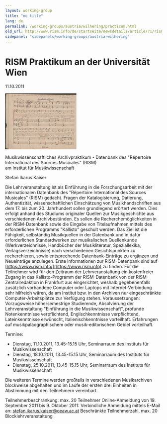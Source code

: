 ```yaml
---
layout: working-group
title: "no title"
lang: de
permalink: /working-groups/austria/wilhering/practicum.html
old_url: http://www.rism.info/de/startseite/newsdetails/article/71/rism-practicum-at-the-university-of-vienna.html
sidepanel: "sidepanels/working-groups/austria-wilhering"
---
```


# RISM Praktikum an der Universität Wien

 11.10.2011

![](/resources-old-website/workgroups-images/csm_Winterreise_107af99281.jpg)

Musikwissenschaftliches Archivpraktikum - Datenbank des "Répertoire International des Sources Musicales" (RISM)  
am Institut für Musikwissenschaft

Stefan Ikarus Kaiser

Die Lehrveranstaltung ist als Einführung in die Forschungsarbeit mit der internationalen Datenbank des "Répertoire International des Sources Musicales" (RISM) gedacht. Fragen der Katalogisierung, Datierung, Authentizität, wissenschaftlichen Einschätzung von Musikhandschriften aus dem 17. bis zum 20. Jahrhundert sollen grundlegend erörtert werden. Dies erfolgt anhand des Studiums originaler Quellen zur Musikgeschichte aus verschiedenen Archivbeständen. Es sollen die Recherchemöglichkeiten in der RISM-Datenbank sowie die Eingabe von Titelaufnahmen mittels des erforderlichen Programms "Kallisto" geschult werden. Das Ziel ist die Fähigkeit, selbständig Musikquellen in der Datenbank und in dafür erforderlichen Standardwerken zur musikalischen Quellenkunde (Werkverzeichnisse, Handbücher der Musikliteratur, Speziallexika, Verlagsverzeichnisse) nach verschiedenen Gesichtspunkten zu recherchieren, sowie entsprechende Datenbank-Einträge zu ergänzen und Neueinträge anzulegen. Erste Informationen zur RISM-Datenbank sind auf [https://www.rism.info/](https://www.rism.info) zu finden. Für die Teilnehmer wird für den Zeitraum der Lehrveranstaltung ein kostenfreier Zugang in das Kallisto-Programm der RISM-Datenbank von der RISM-Zentralredaktion in Frankfurt aus eingerichtet, weshalb gegebenenfalls zusätzlich vorhandene Computer oder Laptops mit Internet-Verbindung sehr hilfreich wären, da am Institut bzw. in den Archiven nur eingeschränkte Computer-Arbeitsplätze zur Verfügung stehen. Voraussetzungen: Vorzugsweise höhersemestrige Studierende, Absolvierung der Lehrveranstaltung "Einführung in die Musikwissenschaft", profunde Notenkenntnisse verpflichtend, Englischkenntnisse verpflichtend, Lateinkenntnisse erwünscht, Italienischkenntnisse vorteilhaft. Erfahrungen auf musikpaläographischem oder musik-editorischem Gebiet vorteilhaft.

Termine:   
- Dienstag, 11.10.2011, 13.45-15.15 Uhr, Seminarraum des Instituts für Musikwissenschaft   
- Dienstag, 18.10.2011, 13.45-15.15 Uhr, Seminarraum des Instituts für Musikwissenschaft   
- Dienstag, 25.10.2011, 13.45-15.15 Uhr, Seminarraum des Instituts für Musikwissenschaft

Die weiteren Termine werden großteils in verschiedenen Musikarchiven blockweise abgehalten und im Laufe der ersten drei Einheiten in Abstimmung mit den Teilnehmern vereinbart.

Teilnehmerbeschränkung: max. 20 Teilnehmer Online-Anmeldung von 19. September 2011 bis 9. Oktober 2011: Verbindliche Anmeldung mittels E-Mail an: [stefan.ikarus.kaiser@oeaw.ac.at](mailto:stefan.ikarus.kaiser@oeaw.ac.at) Beschränkte Teilnehmerzahl, max. 20 Blocklehrveranstaltung